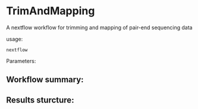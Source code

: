 # TrimAndMapping
A nextflow workflow for trimming and mapping of pair-end sequencing data

usage: 
```
nextflow 
```
Parameters:


## Workflow summary:


## Results sturcture:
